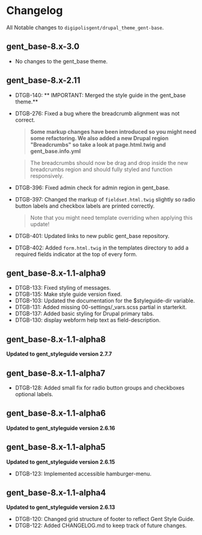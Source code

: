 # Changelog
All Notable changes to `digipolisgent/drupal_theme_gent-base`.


## gent_base-8.x-3.0

* No changes to the gent_base theme.


## gent_base-8.x-2.11

* DTGB-140: ** IMPORTANT: Merged the style guide in the gent_base theme.**
* DTGB-276: Fixed a bug where the breadcrumb alignment was not correct. 

  > **Some markup changes have been introduced so you might need some 
    refactoring. We also added a new Drupal region "Breadcrumbs" so take
    a look at page.html.twig and gent_base.info.yml**
    
  > The breadcrumbs should now be drag and drop inside the new breadcrumbs
    region and should fully styled and function responsively.
* DTGB-396: Fixed admin check for admin region in gent_base. 
* DTGB-397: Changed the markup of `fieldset.html.twig` slightly so radio 
  button labels and checkbox labels are printed correctly.
  
  > Note that you might need template overriding when applying this update!
* DTGB-401: Updated links to new public gent_base repository. 
* DTGB-402: Added `form.html.twig` in the templates directory to add a 
  required fields indicator at the top of every form.


## gent_base-8.x-1.1-alpha9

* DTGB-133: Fixed styling of messages.
* DTGB-135: Make style guide version fixed.
* DTGB-103: Updated the documentation for the $styleguide-dir variable.
* DTGB-131: Added missing 00-settings/_vars.scss partial in starterkit.
* DTGB-137: Added basic styling for Drupal primary tabs.
* DTGB-130: display webform help text as field-description.

## gent_base-8.x-1.1-alpha8
**Updated to gent_styleguide version 2.7.7**

## gent_base-8.x-1.1-alpha7
* DTGB-128: Added small fix for radio button groups and checkboxes optional labels.

## gent_base-8.x-1.1-alpha6
**Updated to gent_styleguide version 2.6.16**

## gent_base-8.x-1.1-alpha5
**Updated to gent_styleguide version 2.6.15**

* DTGB-123: Implemented accessible hamburger-menu.

## gent_base-8.x-1.1-alpha4 
**Updated to gent_styleguide version 2.6.13**

* DTGB-120: Changed grid structure of footer to reflect Gent Style Guide.
* DTGB-122: Added CHANGELOG.md to keep track of future changes.

